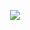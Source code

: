 <p align="center">
  <img src="https://github.com/AR-LABS-CPP/multi-code/assets/70814565/58a0ed4d-abeb-425b-abd2-5eb664ff2895">
</p>
